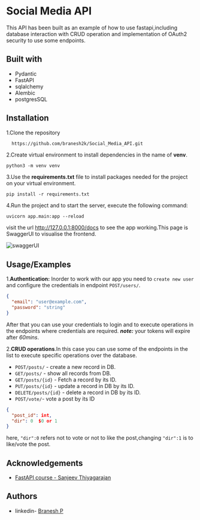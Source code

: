 
# Social Media API

This API has been built as an example of how to use fastapi,including database interaction with CRUD operation and implementation of OAuth2 security to use some endpoints.


## Built with

- Pydantic 
- FastAPI
- sqlalchemy
- Alembic
- postgresSQL


## Installation

1.Clone the repository

```bash
  https://github.com/branesh2k/Social_Media_API.git
```

2.Create virtual environment to install dependencies in the name of **venv**.
```
python3 -m venv venv
```
3.Use the **requirements.txt** file to install packages needed for the project on your virtual environment.
```
pip install -r requirements.txt
```
4.Run the project and to start the server, execute the following command:
```
uvicorn app.main:app --reload
```
visit the url http://127.0.0.1:8000/docs to see the app working.This page is SwaggerUI to visualise the frontend.   

![swaggerUI](https://github.com/branesh2k/Social_Media_API/assets/139527284/eccf0b81-65fc-47e2-9249-e2e422e781af)

## Usage/Examples
1.**Authentication:**
Inorder to work with our app you need to `create new user` and configure the credentials in endpoint `POST/users/`.
```json
{
  "email": "user@example.com",
  "password": "string"
}
```
After that you can use your credentials to login and  to execute operations in the endpoints where credentials are required.
***note:*** your tokens will expire after *60mins*.

2.**CRUD operations**.In this case you can use some of the endpoints in the list to execute specific operations over the database.

- `POST/posts/`  - create a new record in DB.
- `GET/posts/`   - show all records from DB.
- `GET/posts/{id}` - Fetch a record by its ID.
- `PUT/posts/{id}` - update a record in DB by its ID.
- `DELETE/posts/{id}` - delete a record in DB by its ID. 
- `POST/vote/`- vote a post by its ID
```json
{
  "post_id": int,
  "dir": 0  $0 or 1
}
```
here, `"dir":0` refers not to vote or not to like the post,changing `"dir":1` is to like/vote the post.
## Acknowledgements

 - [FastAPI course - Sanjeev Thiyagarajan](https://www.youtube.com/watch?v=ToXOb-lpipM&pp=ygUUc2FuamVldiB0aGl5YWdhcmFqYW4%3D)



## Authors

- linkedin- [Branesh P](www.linkedin.com/in/braneshp24)

